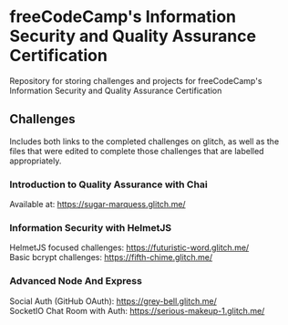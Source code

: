 # freeCodeCamp's Information Security and Quality Assurance Certification
Repository for storing challenges and projects for freeCodeCamp's Information Security and Quality Assurance Certification

## Challenges  
Includes both links to the completed challenges on glitch, as well as the files that were edited to complete those challenges that are labelled appropriately.

### Introduction to Quality Assurance with Chai
Available at: https://sugar-marquess.glitch.me/

### Information Security with HelmetJS
HelmetJS focused challenges: https://futuristic-word.glitch.me/  
Basic bcrypt challenges: https://fifth-chime.glitch.me/

### Advanced Node And Express
Social Auth (GitHub OAuth): https://grey-bell.glitch.me/  
SocketIO Chat Room with Auth: https://serious-makeup-1.glitch.me/
